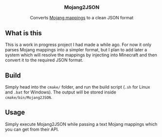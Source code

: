 <div align="center">
  <h3 align="center">Mojang2JSON</h3>

  <p align="center">
    Converts <a href="https://piston-meta.mojang.com/mc/game/version_manifest_v2.json">Mojang mappings</a> to a clean JSON format
  </p>
</div>

## What is this

This is a work in progress project I had made a while ago. For now it only parses Mojang mappings into a simpler format, but I plan to add later a system which will resolve the mappings by injecting into Minecraft and then convert it to the required JSON format.

## Build

Simply head into the `cmake/` folder, and run the build script (`.sh` for Linux and `.bat` for Windows). The output will be stored inside `cmake/bin/Mojang2JSON`.

## Usage

Simply execute Mojang2JSON while passing a text Mojang mappings which you can get from their API.